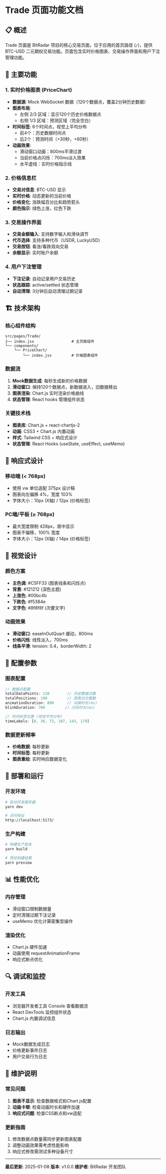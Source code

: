 # Trade 页面功能文档

## 📋 概述

Trade 页面是 BitRadar 项目的核心交易页面，位于应用的首页路径 (`/`)，提供 BTC-USD 二元期权交易功能。页面包含实时价格图表、交易操作界面和用户下注管理功能。

## 🎯 主要功能

### 1. 实时价格图表 (PriceChart)
- **数据源**: Mock WebSocket 数据（120个数据点，覆盖2分钟历史数据）
- **图表布局**: 
  - 左侧 2/3 区域：显示120个历史价格数据点
  - 右侧 1/3 区域：预测区域（完全空白）
- **时间标签**: 6个时间点，视觉上平均分布
  - 前4个：历史数据时间点
  - 后2个：预测时间（+30秒，+60秒）
- **动画效果**:
  - 滑动窗口动画：800ms平滑过渡
  - 当前价格点闪烁：700ms淡入效果
  - 水平虚线：实时价格指示线

### 2. 价格信息栏
- **交易对信息**: BTC-USD 显示
- **实时价格**: 动态更新的当前价格
- **价格变化**: 涨跌幅百分比和趋势箭头
- **颜色指示**: 绿色上涨，红色下跌

### 3. 交易操作界面
- **交易金额输入**: 支持数字输入和滑块调节
- **代币选择**: 支持多种代币（USDR, LuckyUSD）
- **交易按钮**: 看涨/看跌双向交易
- **余额显示**: 实时账户余额

### 4. 用户下注管理
- **下注记录**: 自动记录用户交易历史
- **状态跟踪**: active/settled 状态管理
- **自动清理**: 3分钟后自动清理过期记录

## 🏗️ 技术架构

### 核心组件结构
```
src/pages/Trade/
├── index.jsx                 # 主页面组件
└── components/
    └── PriceChart/
        └── index.jsx         # 价格图表组件
```

### 数据流
1. **Mock数据生成**: 每秒生成新的价格数据
2. **滑动窗口**: 保持120个数据点，新数据进入，旧数据移出
3. **图表渲染**: Chart.js 实时渲染价格曲线
4. **状态管理**: React hooks 管理组件状态

### 关键技术栈
- **图表库**: Chart.js + react-chartjs-2
- **动画**: CSS3 + Chart.js 内置动画
- **样式**: Tailwind CSS + 响应式设计
- **状态管理**: React Hooks (useState, useEffect, useMemo)

## 📱 响应式设计

### 移动端 (< 768px)
- 使用 vw 单位适配 375px 设计稿
- 图表向左偏移 4%，宽度 103%
- 字体大小：10px (X轴) / 12px (价格标签)

### PC端/平板 (≥ 768px)
- 最大宽度限制 428px，居中显示
- 图表不偏移，100% 宽度
- 字体大小：12px (X轴) / 14px (价格标签)

## 🎨 视觉设计

### 颜色方案
- **主色调**: #C5FF33 (图表线条和闪烁点)
- **背景**: #121212 (深色主题)
- **上涨色**: #00bc4b
- **下跌色**: #f5384e
- **文字色**: #8f8f8f (次要文字)

### 动画效果
- **滑动窗口**: easeInOutQuart 缓动，800ms
- **价格闪烁**: 线性淡入，700ms
- **线条平滑**: tension: 0.4，borderWidth: 2

## 🔧 配置参数

### 图表配置
```javascript
// 数据点配置
totalDataPoints: 120        // 历史数据点数
totalPositions: 180         // 图表总位置数
animationDuration: 800      // 动画时长(ms)
blinkDuration: 700         // 闪烁时长(ms)

// 时间标签位置 (视觉平均分布)
timeLabels: [0, 36, 72, 107, 143, 179]
```

### 数据更新频率
- **价格数据**: 每秒更新
- **时间标签**: 每秒更新
- **图表重绘**: 实时响应数据变化

## 🚀 部署和运行

### 开发环境
```bash
# 启动开发服务器
yarn dev

# 访问地址
http://localhost:5173/
```

### 生产构建
```bash
# 构建生产版本
yarn build

# 预览构建结果
yarn preview
```

## 📊 性能优化

### 内存管理
- 滑动窗口限制数据量
- 定时清理过期下注记录
- useMemo 优化计算密集型操作

### 渲染优化
- Chart.js 硬件加速
- 动画使用 requestAnimationFrame
- 响应式断点优化

## 🔍 调试和监控

### 开发工具
- 浏览器开发者工具 Console 查看数据流
- React DevTools 监控组件状态
- Chart.js 内置调试信息

### 日志输出
- Mock数据生成日志
- 价格更新事件日志
- 用户交易行为日志

## 📝 维护说明

### 常见问题
1. **图表不显示**: 检查数据格式和Chart.js配置
2. **动画卡顿**: 检查动画时长和硬件加速
3. **响应式问题**: 检查CSS断点和vw适配

### 更新指南
1. 修改数据点数量需同步更新图表配置
2. 调整动画效果需考虑性能影响
3. 响应式修改需测试多种设备尺寸

---

**最后更新**: 2025-01-08
**版本**: v1.0.0
**维护者**: BitRadar 开发团队

